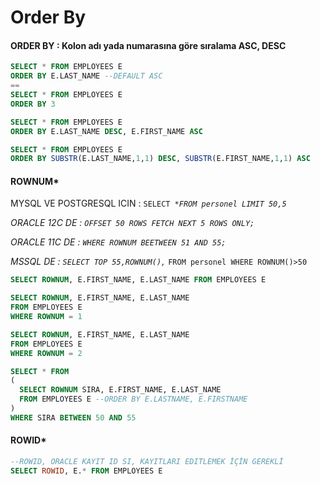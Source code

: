# Order By

#### ORDER BY : Kolon adı yada numarasına göre sıralama ASC, DESC

```sql
SELECT * FROM EMPLOYEES E
ORDER BY E.LAST_NAME --DEFAULT ASC
==
SELECT * FROM EMPLOYEES E
ORDER BY 3 

SELECT * FROM EMPLOYEES E
ORDER BY E.LAST_NAME DESC, E.FIRST_NAME ASC

SELECT * FROM EMPLOYEES E
ORDER BY SUBSTR(E.LAST_NAME,1,1) DESC, SUBSTR(E.FIRST_NAME,1,1) ASC
```





#### ROWNUM\*

MYSQL VE POSTGRESQL ICIN : `SELECT *`_`FROM personel LIMIT 50,5`_ 

_ORACLE 12C DE : `OFFSET 50 ROWS FETCH NEXT 5 ROWS ONLY;`_ 

_ORACLE 11C DE : `WHERE ROWNUM BEETWEEN 51 AND 55;`_   

_MSSQL DE : `SELECT TOP 55,ROWNUM(),`_ `FROM personel WHERE ROWNUM()>50`

```sql
SELECT ROWNUM, E.FIRST_NAME, E.LAST_NAME FROM EMPLOYEES E

SELECT ROWNUM, E.FIRST_NAME, E.LAST_NAME 
FROM EMPLOYEES E
WHERE ROWNUM = 1

SELECT ROWNUM, E.FIRST_NAME, E.LAST_NAME 
FROM EMPLOYEES E
WHERE ROWNUM = 2

SELECT * FROM 
(
  SELECT ROWNUM SIRA, E.FIRST_NAME, E.LAST_NAME 
  FROM EMPLOYEES E --ORDER BY E.LASTNAME, E.FIRSTNAME
)
WHERE SIRA BETWEEN 50 AND 55
```

#### 

#### ROWID\*

```sql
--ROWID, ORACLE KAYIT ID SI, KAYITLARI EDITLEMEK İÇİN GEREKLİ
SELECT ROWID, E.* FROM EMPLOYEES E
```



